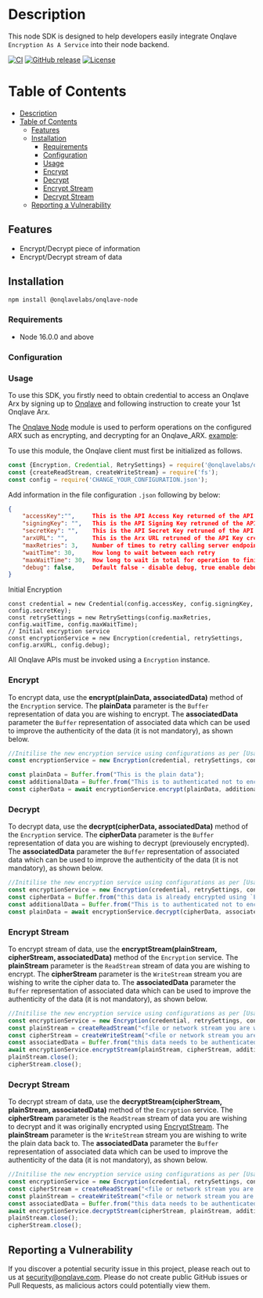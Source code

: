 # Description
This node SDK is designed to help developers easily integrate Onqlave `Encryption As A Service` into their node backend.

[![CI](https://img.shields.io/static/v1?label=CI&message=passing&color=green?style=plastic&logo=github)](https://github.com/onqlavelabs/onqlave-node/actions)
[![GitHub release](https://badge.fury.io/js/@onqlavelabs%2Fonqlave-node.svg)](https://badge.fury.io/js/@onqlavelabs%2Fonqlave-node)
[![License](https://img.shields.io/github/license/onqlavelabs/onqlave-node)](https://github.com/onqlavelabs/onqlave-node/blob/main/LICENSE)
# Table of Contents
- [Description](#description)
- [Table of Contents](#table-of-contents)
	- [Features](#features)
	- [Installation](#installation)
		- [Requirements](#requirements)
		- [Configuration](#configuration)
		- [Usage](#usage)
		- [Encrypt](#encrypt)
		- [Decrypt](#decrypt)
		- [Encrypt Stream](#encrypt-stream)
		- [Decrypt Stream](#decrypt-stream)
	- [Reporting a Vulnerability](#reporting-a-vulnerability)
## Features
- Encrypt/Decrypt piece of information
- Encrypt/Decrypt stream of data
## Installation
```sh
npm install @onqlavelabs/onqlave-node
```
### Requirements
- Node 16.0.0 and above

### Configuration

### Usage

To use this SDK, you firstly need to obtain credential to access an Onqlave Arx by signing up to [Onqlave](https://onqlave.com) and following instruction to create your 1st Onqlave Arx.

The [Onqlave Node](https://github.com/onqlavelabs/onqlave-node) module is used to perform operations on the configured ARX such as encrypting, and decrypting for an Onqlave_ARX. [example](https://github.com/onqlavelabs/onqlave-node/blob/main/examples/index.js):

To use this module, the Onqlave client must first be initialized as follows.

```javascript
const {Encryption, Credential, RetrySettings} = require('@onqlavelabs/onqlave-node');
const {createReadStream, createWriteStream} = require('fs');
const config = require('CHANGE_YOUR_CONFIGURATION.json');
```
Add information in the file configuration `.json` following by below:

```json
{
	"accessKey":"",		This is the API Access Key returned of the API Key created during setup. Keep in in a safe place.
	"signingKey": "",	This is the API Signing Key retruned of the API Key created during setup. Keep in in a safe place.
	"secretKey": "",	This is the API Secret Key retruned of the API Key created during setup. Keep in in a safe place.
	"arxURL": "",		This is the Arx URL retruned of the API Key created during setup. Keep in in a safe place.
	"maxRetries": 3,	Number of times to retry calling server endpoints in case of connection issue
	"waitTime": 30,		How long to wait between each retry
	"maxWaitTime": 30,	How long to wait in total for operation to finish
	"debug": false,		Default false - disable debug, true enable debug
}
```
Initial Encryption
````node
const credential = new Credential(config.accessKey, config.signingKey, config.secretKey);
const retrySettings = new RetrySettings(config.maxRetries, config.waitTime, config.maxWaitTime);
// Initial encryption service
const encryptionService = new Encryption(credential, retrySettings, config.arxURL, config.debug);
````

All Onqlave APIs must be invoked using a `Encryption` instance.
### Encrypt
To encrypt data, use the **encrypt(plainData, associatedData)** method of the `Encryption` service. The **plainData** parameter is the `Buffer` representation of data you are wishing to encrypt. The **associatedData** parameter the `Buffer` representation of associated data which can be used to improve the authenticity of the data (it is not mandatory), as shown below.
```javascript
//Initilise the new encryption service using configurations as per [Usage]
const encryptionService = new Encryption(credential, retrySettings, config.arxURL, config.debug);

const plainData = Buffer.from("This is the plain data");
const additionalData = Buffer.from("This is to authenticated not to encrypt");
const cipherData = await encryptionService.encrypt(plainData, additionalData);
```

### Decrypt
To decrypt data, use the **decrypt(cipherData, associatedData)** method of the `Encryption` service. The **cipherData** parameter is the `Buffer` representation of data you are wishing to decrypt (previousely encrypted). The **associatedData** parameter the `Buffer` representation of associated data which can be used to improve the authenticity of the data (it is not mandatory), as shown below.
```javascript
//Initilise the new encryption service using configurations as per [Usage]
const encryptionService = new Encryption(credential, retrySettings, config.arxURL, config.debug);
const cipherData = Buffer.from("this data is already encrypted using `Encrypt` method")
const additionalData = Buffer.from("This is to authenticated not to encrypt"); //This can be an arbitrary piece of information you can use to for added security purpose.
const plainData = await encryptionService.decrypt(cipherData, associatedData);
```

### Encrypt Stream
To encrypt stream of data, use the **encryptStream(plainStream, cipherStream, associatedData)** method of the `Encryption` service. The **plainStream** parameter is the `ReadStream` stream of data you are wishing to encrypt. The **cipherStream** parameter is the `WriteStream` stream you are wishing to write the cipher data to. The **associatedData** parameter the `Buffer` representation of associated data which can be used to improve the authenticity of the data (it is not mandatory), as shown below.
```javascript
//Initilise the new encryption service using configurations as per [Usage]
const encryptionService = new Encryption(credential, retrySettings, config.arxURL, config.debug);
const plainStream = createReadStream("<file or network stream you are wishing to encrypt>", { highWaterMark: 64 * 1024 });
const cipherStream = createWriteStream("<file or network stream you are whishing to stream the encrypted data to>", { encoding: 'binary' });
const associatedData = Buffer.from("this data needs to be authenticated, but not encrypted"); //This can be an arbitrary piece of information you can use to for added security purpose.
await encryptionService.encryptStream(plainStream, cipherStream, additionalData);
plainStream.close();
cipherStream.close();
```

### Decrypt Stream
To decrypt stream of data, use the **decryptStream(cipherStream, plainStream, associatedData)** method of the `Encryption` service. The **cipherStream** parameter is the `ReadStream` stream of data you are wishing to decrypt and it was originally encrypted using [EncryptStream](#encrypt-stream). The **plainStream** parameter is the `WriteStream` stream you are wishing to write the plain data back to. The **associatedData** parameter the `Buffer` representation of associated data which can be used to improve the authenticity of the data (it is not mandatory), as shown below.
```javascript
//Initilise the new encryption service using configurations as per [Usage]
const encryptionService = new Encryption(credential, retrySettings, config.arxURL, config.debug);
const cipherStream = createReadStream("<file or network stream you are wishing to decrypt>", { encoding: 'binary' });
const plainStream = createWriteStream("<file or network stream you are whishing to stream the decrypted data to>", { highWaterMark: 64 * 1024 });
const associatedData = Buffer.from("this data needs to be authenticated, but not encrypted"); //This can be an arbitrary piece of information you can use to for added security purpose.
await encryptionService.decryptStream(cipherStream, plainStream, additionalData);
plainStream.close();
cipherStream.close();
```

## Reporting a Vulnerability
If you discover a potential security issue in this project, please reach out to us at security@onqlave.com. Please do not create public GitHub issues or Pull Requests, as malicious actors could potentially view them.